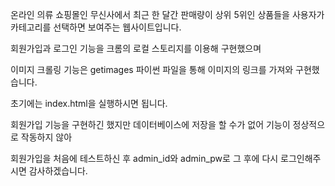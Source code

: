 온라인 의류 쇼핑몰인 무신사에서 최근 한 달간 판매량이 상위 5위인 상품들을 사용자가 카테고리를 선택하면 보여주는 웹사이트입니다.

회원가입과 로그인 기능을 크롬의 로컬 스토리지를 이용해 구현했으며

이미지 크롤링 기능은 getimages 파이썬 파일을 통해 이미지의 링크를 가져와 구현했습니다.

초기에는 index.html을 실행하시면 됩니다.

회원가입 기능을 구현하긴 했지만 데이터베이스에 저장을 할 수가 없어 기능이 정상적으로 작동하지 않아

회원가입을 처음에 테스트하신 후 admin_id와 admin_pw로 그 후에 다시 로그인해주시면 감사하겠습니다.
